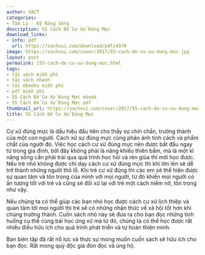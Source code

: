 ```yaml
---
author: XACT
categories:
- Tâm Lý - Kỹ Năng Sống
description: 55 Cách Để Cư Xử Đúng Mực
download_links:
- info: pdf
  url: https://sachvui.com/download/pdf/4970
image: https://sachvui.com/cover/2017/55-cach-de-cu-xu-dung-muc.jpg
layout: post
permalink: /55-cach-de-cu-xu-dung-muc.html
tags:
- tải sách miễn phí
- tải sách nhanh
- tải ebooks miễn phí
- pdf miễn phí
- 55 Cách Để Cư Xử Đúng Mực ebook
- 55 Cách Để Cư Xử Đúng Mực pdf
thumbnail_url: https://sachvui.com/cover/2017/55-cach-de-cu-xu-dung-muc.jpg
title: 55 Cách Để Cư Xử Đúng Mực
---
```


 <div class="item-desc text-justify"> <p>Cư xử đúng mực là dấu hiệu đầu tiên cho thấy sự chín chắn, trưởng thành của một con người. Cách xử sự đúng mực cũng phản ánh tính cách và phẩm chất của người đó. Việc học cách cư xử đúng mực nên được bắt đầu ngay từ trong gia đình, bởi đây không phải là năng khiếu thiên bẩm, mà là một kĩ năng sống cần phải trải qua quá trình học hỏi và rèn giũa thì mới học được. Nếu trẻ nhỏ không được chỉ dạy cách cư xử đúng mực thì khi lớn lên sẽ dễ trở thành những người thô lỗ. Khi trẻ cư xử đúng thì các em sẽ thể hiện được sự quan tâm và tôn trọng của mình với mọi người, từ đó khiến mọi người có ấn tượng tốt với trẻ và cũng sẽ đối xử lại với trẻ một cách niềm nở, tôn trọng như vậy.</p><p>Nếu chúng ta có thể giúp các bạn nhỏ học được cách cư xử lịch thiệp và quan tâm tới mọi người thì trẻ sẽ có những nhận thức về xã hội tốt hơn khi chúng trưởng thành. Cuốn sách nhỏ này sẽ đưa ra cho bạn đọc những tình huống cụ thể cùng bài học ứng xử mà từ đó, chúng ta có thể học được rất nhiều điều hữu ích cho quá trình phát triển và tự hoàn thiện mình.</p><p>Ban biên tập đã rất nỗ lực và thực sự mong muốn cuốn sách sẽ hữu ích cho bạn đọc. Rất mong quý độc giả đón đọc và ủng hộ.</p> </div>